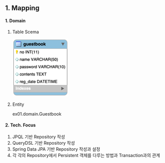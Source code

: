 ## 1. Mapping

#### 1. Domain

1. Table Scema

   ![30001.png](../_resources/30001.png)

2. Entity

   ex01.domain.Guestbook

#### 2. Tech. Focus

1. JPQL 기반 Repository 작성
2. QueryDSL 기반 Repository 작성
3. Spring Data JPA 기반 Repository 작성과 설정
4. 각 각의 Repository에서 Persistent 객체를 다루는 방법과 Transaction과의 관계